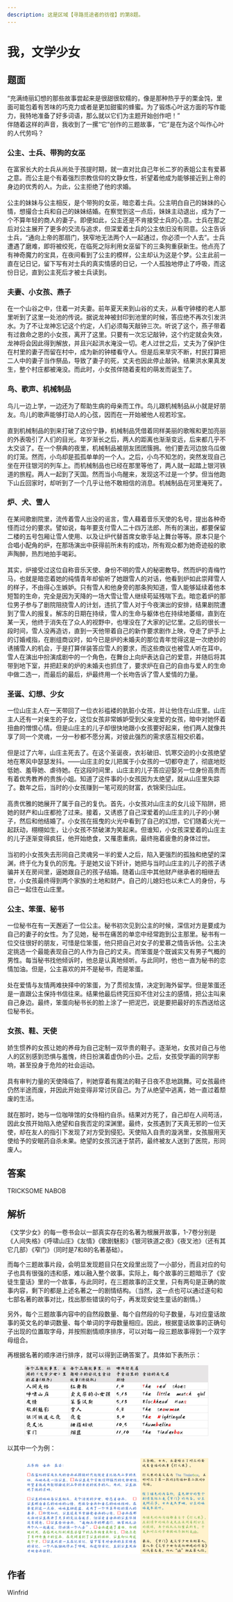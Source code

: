 ```yaml
---
description: 这是区域【寻路觅途者的彷徨】的第8题。
---
```


# 我，文学少女

## 题面

“充满绮丽幻想的那些故事尝起来是很甜很软糯的，像是那种热乎乎的栗金饨，里面可能包着有苦味的巧克力或者是更加甜蜜的蜂蜜。为了锻炼心叶这方面的写作能力，我特地准备了好多词语，那么就以它们为主题开始创作吧！”\
伴随着这样的声音，我收到了一摞“它”创作的三题故事，“它”是在为这个叫作心叶的人代劳吗？

### 公主、士兵、带狗的女巫

在富家长大的士兵从尚处于孩提时期，就一直对比自己年长二岁的表姐公主有爱慕之意。而公主是个有着强烈宗教信仰的文静女性，祈望着他成为能够接近到上帝的身边的优秀的人。为此，公主拒绝了他的求婚。\
\
公主的妹妹与公主相反，是个带狗的女巫，暗恋着士兵。公主明白自己的妹妹的心情，想撮合士兵和自己的妹妹结婚。在察觉到这一点后，妹妹主动退出，成为了一个不算年轻的商人的妻子。即便如此，公主还是不肯接受士兵的心意。士兵在那之后对公主展开了更多的交流与追求，但深爱着士兵的公主依旧没有同意。公主告诉士兵，“通向上帝的那扇门，狭窄地无法两个人一起通过，你必须一个人去”。士兵遭遇了磨难，即将被绞死，在临死之际利用女巫留下的三条狗重获新生。他点亮了有神奇魔力的宝具，在夜间看到了公主的模样，公主却认为这是个梦。公主此前一直在记日记，留下写有对士兵的真实情感的日记，一个人孤独地停止了呼吸，而这份日记，直到公主死后才被士兵读到。

### 夫妻、小女孩、燕子

在一个山谷之中，住着一对夫妻。前年夏天来到山谷的丈夫，从看守钟楼的老人那里听到了这里一处池的传说。据说龙神被封印到池里的时候，答应绝不再次引发洪水。为了不让龙神忘记这个约定，人们必须每天敲钟三次。听说了这个，燕子带着有过救命之恩的小女孩，离开了这里。只要有一次忘记敲钟，这个约定就会失效，龙神将会因此得到解放，并且兴起洪水淹没一切。老人过世之后，丈夫为了保护住在村里的妻子而留在村中，成为新的钟楼看守人。但是后来旱灾不断，村民打算把二人中的妻子当作祭品，导致了妻子的死，丈夫也因此停止敲钟。结果洪水果真发生，整个村庄都被淹没。而此时，小女孩伴随着麦粒的萌发而诞生了。

### 鸟、歌声、机械制品

鸟儿一边上学，一边还为了帮助生病的母亲而工作。鸟儿跟机械制品从小就是好朋友。鸟儿的歌声能够打动人的心弦，因而在一开始被他人视若珍宝。\
\
直到机械制品的到来打破了这份宁静，机械制品凭借着同样美丽的歌喉和更加亮丽的外表吸引了人们的目光。年岁渐长之后，两人的距离也渐渐变远，后来都几乎不太交谈了。在一个祭典的夜里，机械制品被朋友团团簇拥。他们要去河边放乌瓜做的灯笼。然而，小鸟却是孤孤单单的一个人。之后，小鸟不知怎的，突然发现自己坐在开往银河的列车上。而机械制品也已经在那里等他了，两人就一起踏上银河铁道的旅程。两人一起到了天国。然而当小鸟醒来，发现这不过是一个梦。但当他跑下山丘回家时，却听到了一个几乎让他不敢相信的消息。机械制品在河里淹死了。

### 炉、犬、雪人

在某间歌剧院里，流传着雪人出没的谣言，雪人藉着音乐天使的名号，提出各种奇怪而过分的要求。譬如说，每年要支付雪人二十四万法郎、所有的演出，都要保留二楼的五号包厢让雪人使用、以及让炉代替首席女歌手站上舞台等等。原本只是个合唱小配角的炉，在那场演出中获得前所未有的成功，所有观众都为她奇迹般的歌声陶醉，热烈地拍手喝彩。\
\
其实，炉接受过这位自称音乐天使、身份不明的雪人的秘密教导。然而炉的青梅竹马，也就是暗恋着她的纯情青年却偷听了她跟雪人的对话，他看到炉如此崇拜雪人的样子，不由得心生嫉妒。只有雪人和他身旁的那条狗知道，雪人能够延续着他本短暂的生命，完全是因为天降的一场大雪让雪人继续苟延残喘下去。暗恋着炉的那位男子参与了剧院阻挠雪人的计划，违抗了雪人对于今夜演出的安排，结果剧院遭到了雪人的报复。解冻的日期在持续，雪人的生命与躯体也在持续地萎缩，直到在某一天，他终于消失在了众人的视野中，也埋没在了大家的记忆里。之后的很长一段时间，雪人没再造访，直到一天他带着自己的新作要求剧作上映，夺走了炉手上的订婚戒指，在剧组商议时，如今已是炉的未婚夫的那位青年觉得这是一次绝妙的诱捕雪人的机会，于是打算佯装答应雪人的要求，而这些商议也被雪人听在耳中。雪人在演出中扮演成剧中的一个角色，在舞台上向炉表达自己的爱意，并随后将其带到地下室，并把赶来的炉的未婚夫也抓住了，要求炉在自己的自由与爱人的生命中做二选一，而最后的最后，炉最终用一个长吻告诉了雪人爱情的力量。

### 圣诞、幻想、少女

一位山庄主人在一天带回了一位衣衫褴褛的肮脏小女孩，并让他住在山庄里。山庄主人还有一对亲生的子女，这位女孩非常嫉妒受到父亲宠爱的女孩，暗中对她怀着扭曲的憎恨心情。但是山庄主的儿子却很快地跟小女孩要好起来，他们两人就像共享了同一个灵魂，一分一秒都不愿分离，对彼此强烈的需求感互相交织着。\
\
但是过了六年，山庄主死去了。在这个圣诞夜，衣衫破旧、饥寒交迫的小女孩绝望地在寒风中瑟瑟发抖。——山庄主的女儿把属于小女孩的一切都夺走了，彻底地贬低她、羞辱她、虐待她。在这段时间里，山庄主的儿子答应迎娶另一位身份高贵而有着优秀教养的贵族小姐。知道了这件事的小女孩因为太绝望，就从山庄里失踪了。数年之后，当时的小女孩赚到一笔可观的财富，衣锦荣归山庄。\
\
高贵优雅的她展开了属于自己的复仇。首先，小女孩对山庄主的女儿设下陷阱，把她的财产和山庄都抢了过来。接着，又诱惑了自己深爱着的山庄主的儿子的小舅子，然后和他结婚了。小女孩在摇曳的火光中看到了自己的幻想，它们随着火光一起跃动，栩栩如生，让小女孩不禁破涕为笑起来。但谁知，小女孩深爱着的山庄主的儿子逐渐变得疯狂，他开始绝食，又罹患重病，最终拖着疲惫的身体过世。\
\
当初的小女孩失去形同自己灵魂另一半的爱人之后，陷入更强烈的孤独和绝望的深渊，终于化为复仇的厉鬼。于是她又设下奸计，她把与当时山庄主的儿子的孩子诱骗并关在房间里，逼她跟自己的孩子结婚。随着山庄中其他财产继承者的相继去世，小女孩最终得到两个家族的土地和财产。自己的儿媳妇也以未亡人的身份，与自己一起住在山庄里。

### 公主、笨蛋、秘书

一位秘书在有一天邂逅了一位公主。秘书初次见到公主的时候，深信对方是要成为自己的妻子的女性。为了见她，秘书在痛苦的单恋中经常跑到公主那里。秘书有一位交往很好的朋友，可惜是位笨蛋，他只把自己对女子的爱慕之情告诉他。公主决定挑选一个最能表现自己的人作为自己的丈夫。而笨蛋是个既诚实又有男子气概的男性。每当秘书找他倾诉时，他总是认真地倾听。与此同时，他也一直为秘书的恋情加油。但是，公主喜欢的并不是秘书，而是笨蛋。\
\
处在爱情与友情两难抉择中的笨蛋，为了贯彻友情，决定到海外留学。但是笨蛋还是一直跟公主保持书信往来。结果他最后终究压抑不住对公主的感情，把公主叫来自己身边。最终，笨蛋向秘书长的脸上涂了一把泥巴，说是要把最好的东西送给这位秘书长。

### 女孩、鞋、天使

娇生惯养的女孩让她的养母为自己定制一双华贵的鞋子。逐渐地，女孩对自己与他人的区别感到恐惧与羞愧，终日扮演着虚伪的小丑。之后，女孩受学画的同学影响，甚至投身于危险的社会运动。\
\
具有审判力量的天使降临了，判她穿着有魔法的鞋子日夜不息地跳舞。可女孩最终仍然半途而废，并因此开始变得非常讨厌自己。为了从绝望中逃离，她一直过着颓废的生活。\
\
就在那时，她与一位咖啡馆的女侍相约自杀。结果对方死了，自己却在人间苟活，因此女孩开始陷入绝望和自我否定的深渊里。最终，女孩遇到了天真无邪的一位天使，却在友人的指引下发现了对方受到侵犯。天使陷入自责的漩涡里，女孩服用天使给予的安眠药自杀未果。绝望的女孩沉迷于禁药，最终被友人送到了医院，形同废人。

## 答案

TRICKSOME NABOB

## 解析

《文学少女》的每一卷书会以一部真实存在的名著为根展开故事，1-7卷分别是《人间失格》《呼啸山庄》《友情》《歌剧魅影》《银河铁道之夜》《夜叉池》（还有其它几部）《窄门》（同时是7和8的名著基础）。

而每个三题故事片段，会明显发现题目只在文段里出现了一小部分，而且对应的句子也具有很强的违和感，难以融入整个故事。实际上，每个故事的三题暗示了《安徒生童话》里的一个故事，与此同时，在三题故事的正文里，只有两句是正确的故事内容，剩下的都是上述名著之一的剧情结构。（当然，这一点也可以通过逐句和七部名著的故事对比，找出那些错误的句子，再发现安徒生童话的剧情。）

另外，每个三题故事内容中的自然段数量、每个自然段的句子数量，与对应童话故事的英文名的单词数量、每个单词的字母数量相应。因此，根据童话故事的正确句子出现的位置取字母，并按照剧情顺序排序，可以对每一段三题故事得到一个双字母组合。

再根据名著的顺序进行排序，就可以得到正确答案了。具体如下表所示：

<figure><img src="../../../.gitbook/assets/image (26).png" alt=""><figcaption></figcaption></figure>

以其中一个为例：

<figure><img src="../../../.gitbook/assets/image (25).png" alt=""><figcaption></figcaption></figure>

## 作者

Winfrid
